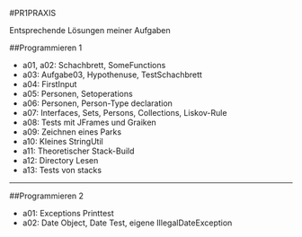 #PR1PRAXIS

Entsprechende Lösungen meiner Aufgaben

##Programmieren 1

- a01, a02: Schachbrett, SomeFunctions
- a03: Aufgabe03, Hypothenuse, TestSchachbrett
- a04: FirstInput
- a05: Personen, Setoperations
- a06: Personen, Person-Type declaration
- a07: Interfaces, Sets, Persons, Collections, Liskov-Rule
- a08: Tests mit JFrames und Graiken
- a09: Zeichnen eines Parks
- a10: Kleines StringUtil
- a11: Theoretischer Stack-Build
- a12: Directory Lesen
- a13: Tests von stacks

---

##Programmieren 2

- a01: Exceptions Printtest
- a02: Date Object, Date Test, eigene IllegalDateException
